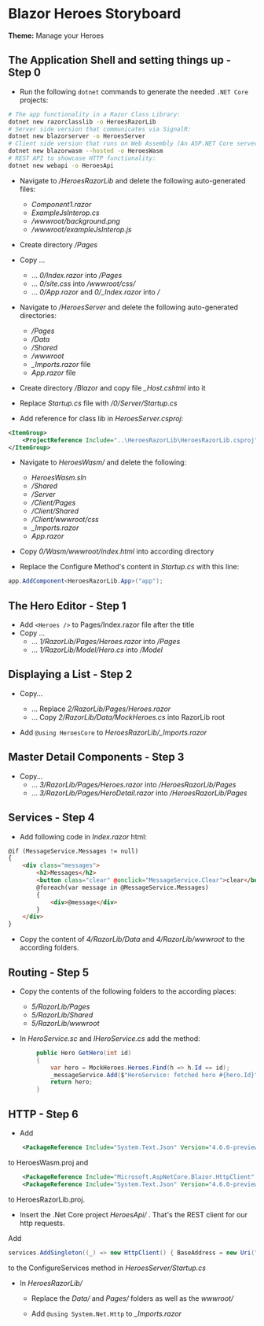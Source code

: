 # Blazor Heroes Storyboard

**Theme:** Manage your Heroes

## The Application Shell and setting things up - Step 0

* Run the following `dotnet` commands to generate the needed `.NET Core` projects:

```bash
# The app functionality in a Razor Class Library:
dotnet new razorclasslib -o HeroesRazorLib
# Server side version that communicates via SignalR:
dotnet new blazorserver -o HeroesServer
# Client side version that runs on Web Assembly (An ASP.NET Core server hosts the files):
dotnet new blazorwasm --hosted -o HeroesWasm
# REST API to showcase HTTP functionality:
dotnet new webapi -o HeroesApi
```

* Navigate to */HeroesRazorLib* and delete the following auto-generated files:
    * *Component1.razor*
    * *ExampleJsInterop.cs*
    * */wwwroot/background.png*
    * */wwwroot/exampleJsInterop.js*

* Create directory */Pages*

* Copy ...
    * ... *0/Index.razor* into */Pages*
    * ... *0/site.css* into */wwwroot/css/*
    * ... *0/App.razor* and *0/_Index.razor* into */*

* Navigate to */HeroesServer* and delete the following auto-generated directories:
    * */Pages* 
    * */Data* 
    * */Shared* 
    * */wwwroot* 
    * *_Imports.razor* file
    * *App.razor* file

* Create directory */Blazor* and copy file *_Host.cshtml* into it

* Replace *Startup.cs* file with */0/Server/Startup.cs*

* Add reference for class lib in *HeroesServer.csproj*:

```xml
<ItemGroup>
    <ProjectReference Include="..\HeroesRazorLib\HeroesRazorLib.csproj" />
</ItemGroup>
```

* Navigate to *HeroesWasm/* and delete the following:
    * *HeroesWasm.sln*
    * */Shared*
    * */Server*
    * */Client/Pages*
    * */Client/Shared*
    * */Client/wwwroot/css*
    * *_Imports.razor*
    * *App.razor*

* Copy *0/Wasm/wwwroot/index.html* into according directory

* Replace the Configure Method's content in *Startup.cs* with this line:
```cs
app.AddComponent<HeroesRazorLib.App>("app");
```

## The Hero Editor - Step 1

* Add `<Heroes />` to Pages/Index.razor file after the title
* Copy ...
    * ... *1/RazorLib/Pages/Heroes.razor* into */Pages*
    * ... *1/RazorLib/Model/Hero.cs* into */Model*

## Displaying a List - Step 2

* Copy...
  * ... Replace *2/RazorLib/Pages/Heroes.razor*
  * ... Copy *2/RazorLib/Data/MockHeroes.cs* into RazorLib root

* Add `@using HeroesCore` to *HeroesRazorLib/_Imports.razor*

## Master Detail Components - Step 3

* Copy...
  * ... *3/RazorLib/Pages/Heroes.razor* into */HeroesRazorLib/Pages*
  * ... *3/RazorLib/Pages/HeroDetail.razor* into */HeroesRazorLib/Pages*

## Services - Step 4

* Add following code in *Index.razor* html:
```html
@if (MessageService.Messages != null) 
{
    <div class="messages">
        <h2>Messages</h2>
        <button class="clear" @onclick="MessageService.Clear">clear</button>
        @foreach(var message in @MessageService.Messages)
        {
            <div>@message</div>
        }
    </div>
}
```

* Copy the content of *4/RazorLib/Data* and *4/RazorLib/wwwroot* to the according folders.

## Routing - Step 5

* Copy the contents of the following folders to the according places:
    * *5/RazorLib/Pages*
    * *5/RazorLib/Shared*
    * *5/RazorLib/wwwroot*

* In *HeroService.sc* and *IHeroService.cs* add the method:

```cs
        public Hero GetHero(int id)
        {
            var hero = MockHeroes.Heroes.Find(h => h.Id == id);
            _messageService.Add($"HeroService: fetched hero #{hero.Id}");
            return hero;
        }
````


## HTTP - Step 6

* Add
```xml
    <PackageReference Include="System.Text.Json" Version="4.6.0-preview8.19405.3" />
````
to HeroesWasm.proj and

```xml
    <PackageReference Include="Microsoft.AspNetCore.Blazor.HttpClient" Version="3.0.0-preview8.19405.7" />
    <PackageReference Include="System.Text.Json" Version="4.6.0-preview8.19405.3" />
```

to HeroesRazorLib.proj.

* Insert the .Net Core project *HeroesApi/* . That's the REST client for our http requests.

Add

```cs
services.AddSingleton((_) => new HttpClient() { BaseAddress = new Uri("http://localhost:61412/", UriKind.Absolute) });
````

to the ConfigureServices method in *HeroesServer/Startup.cs*

* In *HeroesRazorLib/*

    * Replace the *Data/* and *Pages/* folders as well as the *wwwroot/*

    * Add `@using System.Net.Http` to *_Imports.razor*

